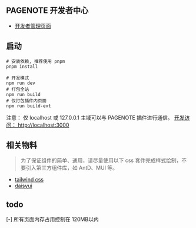 ## PAGENOTE 开发者中心

* [开发者管理页面](https://pagenote.cn)

## 启动

```shell
# 安装依赖, 推荐使用 pnpm 
pnpm install
```

```shell
# 开发模式
npm run dev
# 打包全站
npm run build
# 仅打包插件内页面
npm run build-ext
```

注意： 仅 localhost 或 127.0.0.1 主域可以与 PAGENOTE 插件进行通信。
[开发访问： http://localhost:3000](http://localhost:3000)

## 相关物料

> 为了保证组件的简单、通用，请尽量使用以下 css 套件完成样式绘制，不要引入第三方组件库，如 AntD、MUI 等。

* [tailwind css ](https://www.tailwindcss.cn/docs/preflight)
* [daisyui](https://daisyui.com/components/button/)

## todo

[-] 所有页面内存占用控制在 120MB以内 
